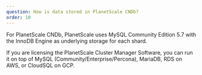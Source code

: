 ```yaml
---
question: How is data stored in PlanetScale CNDb?
order: 10
---
```


For PlanetScale CNDb, PlanetScale uses MySQL Community Edition 5.7 with the InnoDB Engine as underlying storage for each shard.

If you are licensing the PlanetScale Cluster Manager Software, you can run it on top of MySQL (Community/Enterprise/Percona), MariaDB, RDS on AWS, or CloudSQL on GCP.
